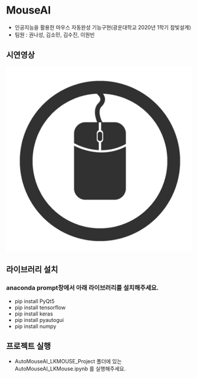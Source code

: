 # MouseAI
- 인공지능을 활용한 마우스 자동완성 기능구현(광운대학교 2020년 1학기 참빛설계)
- 팀원 : 권나성, 김소민, 김수진, 이원빈

## 시연영상

[![Video Label](./project/mouse.png)](https://www.youtube.com/watch?v=pWHnjcLjMyM)

## 라이브러리 설치

### anaconda prompt창에서 아래 라이브러리를 설치해주세요.

- pip install PyQt5
- pip install tensorflow
- pip install keras
- pip install pyautogui
- pip install numpy

## 프로젝트 실행

- AutoMouseAI_LKMOUSE_Project 폴더에 있는 AutoMouseAI_LKMouse.ipynb 를 실행해주세요.
